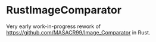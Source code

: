 # RustImageComparator
Very early work-in-progress rework of https://github.com/MASACR99/Image_Comparator in Rust.
